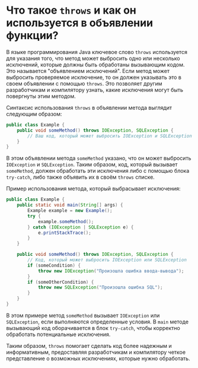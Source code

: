 # Что такое `throws` и как он используется в объявлении функции?

В языке программирования Java ключевое слово `throws` используется для указания того, что метод может выбросить одно или несколько исключений, которые должны быть обработаны вызывающим кодом. Это называется "объявлением исключений". Если метод может выбросить проверяемое исключение, то он должен указывать это в своем объявлении с помощью `throws`. Это позволяет другим разработчикам и компилятору узнать, какие исключения могут быть повергнуты этим методом.

Синтаксис использования `throws` в объявлении метода выглядит следующим образом:

```java
public class Example {
    public void someMethod() throws IOException, SQLException {
        // Ваш код, который может выбросить IOException и SQLException
    }
}
```

В этом объявлении метода `someMethod` указано, что он может выбросить `IOException` и `SQLException`. Таким образом, код, который вызывает `someMethod`, должен обработать эти исключения либо с помощью блока `try-catch`, либо также объявить их в своём `throws` списке.

Пример использования метода, который выбрасывает исключения:

```java
public class Example {
    public static void main(String[] args) {
        Example example = new Example();
        try {
            example.someMethod();
        } catch (IOException | SQLException e) {
            e.printStackTrace();
        }
    }

    public void someMethod() throws IOException, SQLException {
        // Код, который может выбросить IOException или SQLException
        if (someCondition) {
            throw new IOException("Произошла ошибка ввода-вывода");
        }
        if (someOtherCondition) {
            throw new SQLException("Произошла ошибка SQL");
        }
    }
}
```

В этом примере метод `someMethod` вызывает `IOException` или `SQLException`, если выполняются определенные условия. В `main` методе вызывающий код оборачивается в блок `try-catch`, чтобы корректно обработать потенциальные исключения. 

Таким образом, `throws` помогает сделать код более надежным и информативным, предоставляя разработчикам и компилятору четкое представление о возможных исключениях, которые нужно обработать.